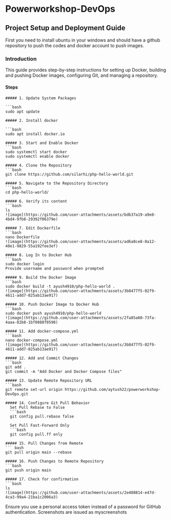 # Powerworkshop-DevOps

## Project Setup and Deployment Guide
First you need to install ubuntu in your windows and should have a github repository to push the codes and docker account to push images.

### Introduction

This guide provides step-by-step instructions for setting up Docker, building and pushing Docker images, configuring Git, and managing a repository.

#### Steps

    ##### 1. Update System Packages

    ```bash
    sudo apt update
    
    ##### 2. Install docker 
    
    ```bash
    sudo apt install docker.io
    
    ##### 3. Start and Enable Docker
    ```bash
    sudo systemctl start docker
    sudo systemctl enable docker
    
    ##### 4. Clone the Repository
    ```bash
    git clone https://github.com/silarhi/php-hello-world.git
    
    ##### 5. Navigate to the Repository Directory
    ```bash
    cd php-hello-world/
    
    ##### 6. Verify its content
    ```bash
    ls
    ![image](https://github.com/user-attachments/assets/bdb37a19-a9e8-4bd4-9fb8-29392f06379e)
    
    ##### 7. Edit Dockerfile
    ```bash
    nano Dockerfile
    ![image](https://github.com/user-attachments/assets/ad6a0ce8-0a12-40e1-9829-55a192fee3ef)
    
    ##### 8. Log In to Docker Hub
    ```bash
    sudo docker login
    Provide username and password when prompted
    
    ##### 9. Build the Docker Image
    ```bash
    sudo docker build -t ayush4910/php-hello-world .
    ![image](https://github.com/user-attachments/assets/3b8477f5-02f9-4611-add7-025ab13ae917)
    
    ##### 10. Push Docker Image to Docker Hub
    ```bash
    sudo docker push ayush4910/php-hello-world
    ![image](https://github.com/user-attachments/assets/2fa85a60-73fa-4aaa-82b8-1bf0888f0598)
     
    ##### 11. Add docker-compose.yml
    ```bash
    nano docker-compose.yml
    ![image](https://github.com/user-attachments/assets/3b8477f5-02f9-4611-add7-025ab13ae917)
    
    ##### 12. Add and Commit Changes
    ```bash
    git add .
    git commit -m "Add Docker and Docker Compose files"
    
    ##### 13. Update Remote Repository URL
    ```bash
    git remote set-url origin https://github.com/aytush22/powerworkshop-DevOps.git
    
    ##### 14. Configure Git Pull Behavior
      Set Pull Rebase to False
      ```bash
      git config pull.rebase false
    
      Set Pull Fast-Forward Only
      ```bash
      git config pull.ff only
    
    ##### 15. Pull Changes from Remote
    ``` bash
    git pull origin main --rebase
    
    ##### 16. Push Changes to Remote Repository
    ```bash
    git push origin main
    
    ##### 17. Check for confirmation
    ```bash
    ls
    ![image](https://github.com/user-attachments/assets/2e408814-e47d-4ca3-99a4-21ba1c2006a3)
    
 Ensure you use a personal access token instead of a password for GitHub authentication.
 Screenshots are issued as myscreenshots







